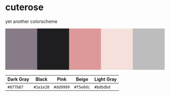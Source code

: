 # cuterose

yet another colorscheme

![The five colors : Dark Gray, black, pink, beige and Light Gray.](png/colorscheme.svg)

|Dark Gray| Black   | Pink    | Beige   |Light Gray|
|---------|---------|---------|---------|----------|
|`#877b87`|`#1e1e20`|`#dd9999`|`#f5e0dc`|`#bdbdbd` |